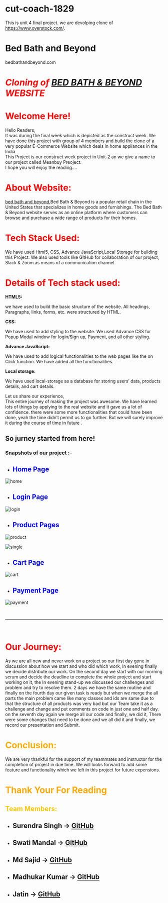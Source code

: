 # cut-coach-1829
This is unit 4 final project. we are devolping clone of https://www.overstock.com/.
# Bed Bath and Beyond
bedbathandbeyond.com
# <span style="color:red"> <i class="fa-solid fa-italic">Cloning of [BED BATH & BEYOND](https://www.bedbathandbeyond.com/) WEBSITE</i></span>

# <span style="color:red"> Welcome Here!</span>

Hello Readers,<br>
It was during the final week which is depicted as the construct week. We have done this project with group of 4 members and build the clone of a very popular E-Commerce Website which deals in home appliances in the India <br> This Project is our construct week project in Unit-2 an we give a name to our project called Meanbuy Preoject. 
<br> I hope you will enjoy the reading….

# <span style="color:red"> About Website: </span>

 [bed bath and beyond](https://sursachauhan.github.io/Bed-bath-and-beyond/),Bed Bath & Beyond is a popular retail chain in the United States that specializes in home goods and furnishings. The Bed Bath & Beyond website serves as an online platform where customers can browse and purchase a wide range of products for their homes.
 

# <span style="color:red"> Tech Stack Used: </span>

We have used Html5, CSS, Advance JavaScript,Local Storage for building this Project. We also used tools like GitHub for collaboration of our project, Slack & Zoom as means of a communication channel.


# <span style="color:red"> Details of Tech stack used: </span>

<b>HTML5:</b>

we have used to build the basic structure of the website. All headings, Paragraphs, links, forms, etc. were structured by HTML.

 <b>CSS:</b>

We have used to add styling to the website. We used Advance CSS for Popup Modal window for login/Sign up, Payment, and all other styling.

 <b> Advance JavaScript:</b>

We have used to add logical functionalities to the web pages like the on Click function. We have added all the functionalities.

<b> Local storage:</b>

We have used local-storage as a database for storing users’ data, products details, and cart details.

Let us share our experience,<br>
This entire journey of making the project was awesome. We have learned lots of things by applying to the real website and it gave us a lot of confidence. there were some more functionalities that could have been done, yeah the time didn’t permit us to go further. But we will surely improve it during the course of time in future .

## So jurney started from here!

### Snapshots of our project :- 

- ## <span style="color:blue"> Home Page </span>

![home](https://github.com/SursaChauhan/Bed-bath-and-beyond/assets/132122228/8842303f-2742-43cf-b4eb-6df4a3be0da2)

 - ## <span style="color:blue"> Login Page</span>

![login](https://github.com/SursaChauhan/Bed-bath-and-beyond/assets/132122228/82fd7b20-f666-478f-a04e-1bfa06ed1f06)


- ## <span style="color:blue"> Product Pages</span>

![product](https://github.com/SursaChauhan/Bed-bath-and-beyond/assets/132122228/2aa6a1e5-e001-4234-84f5-1926b8c3909a)

![single](https://github.com/SursaChauhan/Bed-bath-and-beyond/assets/132122228/a875b194-da7f-4c92-bf2f-b0469e50ac94)


- ## <span style="color:blue"> Cart Page</span>

![cart](https://github.com/SursaChauhan/Bed-bath-and-beyond/assets/132122228/ead1eacb-52dc-42b8-9856-9664fc0f0081)


- ## <span style="color:blue"> Payment Page</span>

![payment](https://github.com/SursaChauhan/Bed-bath-and-beyond/assets/132122228/2027d6a6-6e07-4777-8bf1-de6884c2d38e) 


 
<br>
 <hr>

 <br>

# <span style="color:red">Our Journey: </span>
As we are all new and never work on a project so our first day gone in discussion about how we start and who did which work, In evening finally we decide distribute our work.
On the second day we start with our morning scrum and decide the deadline to complete the whole project and start working on it, the In evening stand-up we discussed our challenges and problem and try to resolve them.
2 days we have the same routine and finally on the fourth day our given task is ready but when we merge the all parts the main problem came like many classes and ids are same due to that the structure of all products was very bad but our Team take it as a challenge and change and put comments on code in just one and half day.
on the seventh day again we merge all our code and finally, we did it, There were some changes that need to be done and we all did it and finally, we record our presentation and Submit.
<br>


# <span style="color:rgb(255, 174, 0)">Conclusion: </span>
We are very thankful for the support of my teammates and instructor for the completion of project in due time. We will looks forward to add some feature and functionality which we left in this project for future expensions.


# <span style="color:rgb(255, 170, 0)"> Thank Your For Reading </span>


## <span style="color:rgb(255, 200, 0)"> Team Members: </span>

- ## Surendra Singh -> [GitHub](https://github.com/SursaChauhan)

- ## Swati Mandal -> [GitHub](https://github.com/swatii23)

- ## Md Sajid -> [GitHub](https://github.com/Sajid788)

- ## Madhukar Kumar -> [GitHub](https://github.com/madhukarkr2468)

- ## Jatin -> [GitHub](https://github.com/Jatin-Rohilla)
